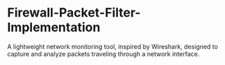 # Firewall-Packet-Filter-Implementation
A lightweight network monitoring tool, inspired by Wireshark, designed to capture and analyze packets traveling through a network interface.
